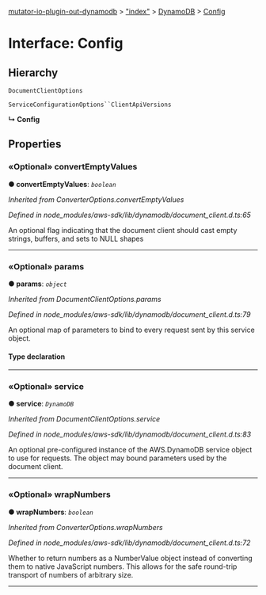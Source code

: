 [mutator-io-plugin-out-dynamodb](../README.md) > ["index"](../modules/_index_.md) > [DynamoDB](../classes/_index_.dynamodb.md) > [Config](../interfaces/_index_.dynamodb.config.md)



# Interface: Config

## Hierarchy


 `DocumentClientOptions`




 `ServiceConfigurationOptions``ClientApiVersions`

**↳ Config**








## Properties
<a id="convertemptyvalues"></a>

### «Optional» convertEmptyValues

**●  convertEmptyValues**:  *`boolean`* 

*Inherited from ConverterOptions.convertEmptyValues*

*Defined in node_modules/aws-sdk/lib/dynamodb/document_client.d.ts:65*



An optional flag indicating that the document client should cast empty strings, buffers, and sets to NULL shapes




___

<a id="params"></a>

### «Optional» params

**●  params**:  *`object`* 

*Inherited from DocumentClientOptions.params*

*Defined in node_modules/aws-sdk/lib/dynamodb/document_client.d.ts:79*



An optional map of parameters to bind to every request sent by this service object.

#### Type declaration


[key: `string`]: `any`






___

<a id="service"></a>

### «Optional» service

**●  service**:  *`DynamoDB`* 

*Inherited from DocumentClientOptions.service*

*Defined in node_modules/aws-sdk/lib/dynamodb/document_client.d.ts:83*



An optional pre-configured instance of the AWS.DynamoDB service object to use for requests. The object may bound parameters used by the document client.




___

<a id="wrapnumbers"></a>

### «Optional» wrapNumbers

**●  wrapNumbers**:  *`boolean`* 

*Inherited from ConverterOptions.wrapNumbers*

*Defined in node_modules/aws-sdk/lib/dynamodb/document_client.d.ts:72*



Whether to return numbers as a NumberValue object instead of converting them to native JavaScript numbers. This allows for the safe round-trip transport of numbers of arbitrary size.




___


